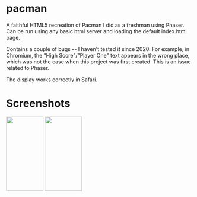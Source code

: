 # pacman
A faithful HTML5 recreation of Pacman I did as a freshman using Phaser. Can be run using any basic html server and loading the default index.html page.

Contains a couple of bugs -- I haven't tested it since 2020. For example, in Chromium, the "High Score"/"Player One" text appears in the wrong place, which was not the case when this project was first created. This is an issue related to Phaser.

The display works correctly in Safari.

# Screenshots

<img src="https://i.imgur.com/byEEKD1.png" width="100" height="200">
<img src="https://i.imgur.com/8ayVFDK.png" width="100" height="200">

